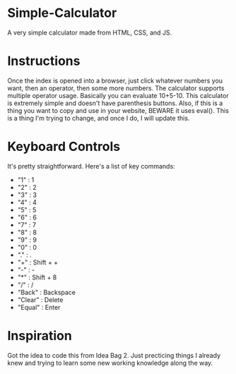 # Simple-Calculator
A very simple calculator made from HTML, CSS, and JS.

# Instructions
Once the index is opened into a browser, just click whatever numbers you want, then an operator, then some more numbers. The calculator supports multiple operator usage. Basically you can evaluate 10+5-10. 
This calculator is extremely simple and doesn't have parenthesis buttons.
Also, if this is a thing you want to copy and use in your website, BEWARE it uses eval(). This is a thing I'm trying to change, and once I do, I will update this.

# Keyboard Controls
It's pretty straightforward. Here's a list of key commands:
- "1" : 1
- "2" : 2
- "3" : 3
- "4" : 4
- "5" : 5
- "6" : 6
- "7" : 7
- "8" : 8
- "9" : 9
- "0" : 0
- "." : .
- "+" : Shift + +
- "-" : -
- "*" : Shift + 8
- "/" : /
- "Back" : Backspace
- "Clear" : Delete
- "Equal" : Enter

# Inspiration
Got the idea to code this from Idea Bag 2. Just precticing things I already knew and trying to learn some new working knowledge along the way. 
